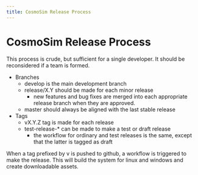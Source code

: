 ```yaml
---
title: CosmoSim Release Process
---
```


# CosmoSim Release Process

This process is crude, but sufficient for a single developer.
It should be reconsidered if a team is formed.

+ Branches
    + develop is the main development branch
    + release/X.Y should be made for each minor release
        + new features and bug fixes are merged into each appropriate release
	  branch when they are approved.
    + master should always be aligned with the last stable release
+ Tags
    + vX.Y.Z tag is made for each release
    + test-release-* can be made to make a test or draft release
        + the workflow for ordinary and test releases is the same, except that the latter is tagged as draft

When a tag prefixed by v is pushed to github, a workflow is triggered to make the release.
This will build the system for linux and windows and create downloadable assets.

